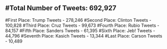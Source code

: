 #Total Number of Tweets: 692,927 
---
#First Place: Trump Tweets - 278,246
#Second Place: Clinton Tweets - 100,828
#Third Place: Cruz Tweets - 99,673
#Fourth Place: Rubio Tweets - 84,157
#Fifth Place: Sanders Tweets - 61,395
#Sixth Place: Jeb! Tweets - 44,796
#Seventh Place: Kasich Tweets - 13,344
#Last Place: Carson Tweets - 10,489
